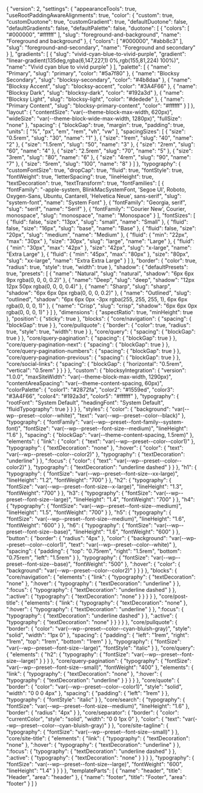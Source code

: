 {
    "version": 2,
    "settings": {
        "appearanceTools": true,
        "useRootPaddingAwareAlignments": true,
        "color": {
            "custom": true,
            "customDuotone": true,
            "customGradient": true,
            "defaultDuotone": false,
            "defaultGradients": false,
            "defaultPalette": false,
            "duotone": [
                {
                    "colors": [
                        "#000000",
                        "#ffffff"
                    ],
                    "slug": "foreground-and-background",
                    "name": "Foreground and background"
                },
                {
                    "colors": [
                        "#000000",
                        "#abb8c3"
                    ],
                    "slug": "foreground-and-secondary",
                    "name": "Foreground and secondary"
                }
            ],
            "gradients": [
                {
                    "slug": "vivid-cyan-blue-to-vivid-purple",
                    "gradient": "linear-gradient(135deg,rgba(6,147,227,1) 0%,rgb(155,81,224) 100%)",
                    "name": "Vivid cyan blue to vivid purple"
                }
            ],
            "palette": [
                {
                    "name": "Primary",
                    "slug": "primary",
                    "color": "#5a7f80"
                },
                {
                    "name": "Blocksy Secondary",
                    "slug": "blocksy-secondary",
                    "color": "#4b8daa"
                },
                {
                    "name": "Blocksy Accent",
                    "slug": "blocksy-accent",
                    "color": "#3A4F66"
                },
                {
                    "name": "Blocksy Dark",
                    "slug": "blocksy-dark",
                    "color": "#192a3d"
                },
                {
                    "name": "Blocksy Light",
                    "slug": "blocksy-light",
                    "color": "#dedede"
                },
                {
                    "name": "Primary Content",
                    "slug": "blocksy-primary-content",
                    "color": "#ffffff"
                }
            ]
        },
        "layout": {
            "contentSize": "var(--theme-block-max-width, 620px)",
            "wideSize": "var(--theme-block-wide-max-width, 1280px)",
            "fullSize": "none"
        },
        "spacing": {
            "blockGap": true,
            "margin": true,
            "padding": true,
            "units": [
                "%",
                "px",
                "em",
                "rem",
                "vh",
                "vw"
            ],
            "spacingSizes": [
                {
                    "size": "0.5rem",
                    "slug": "30",
                    "name": "1"
                },
                {
                    "size": "1rem",
                    "slug": "40",
                    "name": "2"
                },
                {
                    "size": "1.5rem",
                    "slug": "50",
                    "name": "3"
                },
                {
                    "size": "2rem",
                    "slug": "60",
                    "name": "4"
                },
                {
                    "size": "2.5rem",
                    "slug": "70",
                    "name": "5"
                },
                {
                    "size": "3rem",
                    "slug": "80",
                    "name": "6"
                },
                {
                    "size": "4rem",
                    "slug": "90",
                    "name": "7"
                },
                {
                    "size": "5rem",
                    "slug": "100",
                    "name": "8"
                }
            ]
        },
        "typography": {
            "customFontSize": true,
            "dropCap": true,
            "fluid": true,
            "fontStyle": true,
            "fontWeight": true,
            "letterSpacing": true,
            "lineHeight": true,
            "textDecoration": true,
            "textTransform": true,
            "fontFamilies": [
                {
                    "fontFamily": "-apple-system, BlinkMacSystemFont, 'Segoe UI', Roboto, Oxygen-Sans, Ubuntu, Cantarell, 'Helvetica Neue', sans-serif",
                    "slug": "system-font",
                    "name": "System Font"
                },
                {
                    "fontFamily": "Georgia, serif",
                    "slug": "serif",
                    "name": "Serif"
                },
                {
                    "fontFamily": "'Courier New', Courier, monospace",
                    "slug": "monospace",
                    "name": "Monospace"
                }
            ],
            "fontSizes": [
                {
                    "fluid": false,
                    "size": "13px",
                    "slug": "small",
                    "name": "Small"
                },
                {
                    "fluid": false,
                    "size": "16px",
                    "slug": "base",
                    "name": "Base"
                },
                {
                    "fluid": false,
                    "size": "20px",
                    "slug": "medium",
                    "name": "Medium"
                },
                {
                    "fluid": {
                        "min": "22px",
                        "max": "30px"
                    },
                    "size": "30px",
                    "slug": "large",
                    "name": "Large"
                },
                {
                    "fluid": {
                        "min": "30px",
                        "max": "42px"
                    },
                    "size": "42px",
                    "slug": "x-large",
                    "name": "Extra Large"
                },
                {
                    "fluid": {
                        "min": "45px",
                        "max": "80px"
                    },
                    "size": "80px",
                    "slug": "xx-large",
                    "name": "Extra Extra Large"
                }
            ]
        },
        "border": {
            "color": true,
            "radius": true,
            "style": true,
            "width": true
        },
        "shadow": {
            "defaultPresets": true,
            "presets": [
                {
                    "name": "Natural",
                    "slug": "natural",
                    "shadow": "6px 6px 9px rgba(0, 0, 0, 0.2)"
                },
                {
                    "name": "Deep",
                    "slug": "deep",
                    "shadow": "12px 12px 50px rgba(0, 0, 0, 0.4)"
                },
                {
                    "name": "Sharp",
                    "slug": "sharp",
                    "shadow": "6px 6px 0px rgba(0, 0, 0, 0.2)"
                },
                {
                    "name": "Outlined",
                    "slug": "outlined",
                    "shadow": "6px 6px 0px -3px rgba(255, 255, 255, 1), 6px 6px rgba(0, 0, 0, 1)"
                },
                {
                    "name": "Crisp",
                    "slug": "crisp",
                    "shadow": "6px 6px 0px rgba(0, 0, 0, 1)"
                }
            ]
        },
        "dimensions": {
            "aspectRatio": true,
            "minHeight": true
        },
        "position": {
            "sticky": true
        },
        "blocks": {
            "core/navigation": {
                "spacing": {
                    "blockGap": true
                }
            },
            "core/pullquote": {
                "border": {
                    "color": true,
                    "radius": true,
                    "style": true,
                    "width": true
                }
            },
            "core/query": {
                "spacing": {
                    "blockGap": true
                }
            },
            "core/query-pagination": {
                "spacing": {
                    "blockGap": true
                }
            },
            "core/query-pagination-next": {
                "spacing": {
                    "blockGap": true
                }
            },
            "core/query-pagination-numbers": {
                "spacing": {
                    "blockGap": true
                }
            },
            "core/query-pagination-previous": {
                "spacing": {
                    "blockGap": true
                }
            },
            "core/social-links": {
                "spacing": {
                    "blockGap": {
                        "horizontal": "0.5rem",
                        "vertical": "0.5rem"
                    }
                }
            }
        },
        "custom": {
            "blocksyIntegration": {
                "version": "1.0.0",
                "maxSiteWidth": "var(--theme-block-max-width, 1290px)",
                "contentAreaSpacing": "var(--theme-content-spacing, 60px)",
                "colorPalette": {
                    "color1": "#2872fa",
                    "color2": "#1559ed",
                    "color3": "#3A4F66",
                    "color4": "#192a3d",
                    "color5": "#ffffff"
                },
                "typography": {
                    "rootFont": "System Default",
                    "headingFont": "System Default",
                    "fluidTypography": true
                }
            }
        }
    },
    "styles": {
        "color": {
            "background": "var(--wp--preset--color--white)",
            "text": "var(--wp--preset--color--black)"
        },
        "typography": {
            "fontFamily": "var(--wp--preset--font-family--system-font)",
            "fontSize": "var(--wp--preset--font-size--medium)",
            "lineHeight": "1.6"
        },
        "spacing": {
            "blockGap": "var(--theme-content-spacing, 1.5rem)"
        },
        "elements": {
            "link": {
                "color": {
                    "text": "var(--wp--preset--color--color1)"
                },
                "typography": {
                    "textDecoration": "none"
                },
                ":hover": {
                    "color": {
                        "text": "var(--wp--preset--color--color2)"
                    },
                    "typography": {
                        "textDecoration": "underline"
                    }
                },
                ":focus": {
                    "color": {
                        "text": "var(--wp--preset--color--color2)"
                    },
                    "typography": {
                        "textDecoration": "underline dashed"
                    }
                }
            },
            "h1": {
                "typography": {
                    "fontSize": "var(--wp--preset--font-size--xx-large)",
                    "lineHeight": "1.2",
                    "fontWeight": "700"
                }
            },
            "h2": {
                "typography": {
                    "fontSize": "var(--wp--preset--font-size--x-large)",
                    "lineHeight": "1.3",
                    "fontWeight": "700"
                }
            },
            "h3": {
                "typography": {
                    "fontSize": "var(--wp--preset--font-size--large)",
                    "lineHeight": "1.4",
                    "fontWeight": "700"
                }
            },
            "h4": {
                "typography": {
                    "fontSize": "var(--wp--preset--font-size--medium)",
                    "lineHeight": "1.5",
                    "fontWeight": "700"
                }
            },
            "h5": {
                "typography": {
                    "fontSize": "var(--wp--preset--font-size--medium)",
                    "lineHeight": "1.6",
                    "fontWeight": "600"
                }
            },
            "h6": {
                "typography": {
                    "fontSize": "var(--wp--preset--font-size--base)",
                    "lineHeight": "1.6",
                    "fontWeight": "600"
                }
            },
            "button": {
                "border": {
                    "radius": "4px"
                },
                "color": {
                    "background": "var(--wp--preset--color--color1)",
                    "text": "var(--wp--preset--color--white)"
                },
                "spacing": {
                    "padding": {
                        "top": "0.75rem",
                        "right": "1.5rem",
                        "bottom": "0.75rem",
                        "left": "1.5rem"
                    }
                },
                "typography": {
                    "fontSize": "var(--wp--preset--font-size--base)",
                    "fontWeight": "500"
                },
                ":hover": {
                    "color": {
                        "background": "var(--wp--preset--color--color2)"
                    }
                }
            }
        },
        "blocks": {
            "core/navigation": {
                "elements": {
                    "link": {
                        "typography": {
                            "textDecoration": "none"
                        },
                        ":hover": {
                            "typography": {
                                "textDecoration": "underline"
                            }
                        },
                        ":focus": {
                            "typography": {
                                "textDecoration": "underline dashed"
                            }
                        },
                        ":active": {
                            "typography": {
                                "textDecoration": "none"
                            }
                        }
                    }
                }
            },
            "core/post-title": {
                "elements": {
                    "link": {
                        "typography": {
                            "textDecoration": "none"
                        },
                        ":hover": {
                            "typography": {
                                "textDecoration": "underline"
                            }
                        },
                        ":focus": {
                            "typography": {
                                "textDecoration": "underline dashed"
                            }
                        },
                        ":active": {
                            "typography": {
                                "textDecoration": "none"
                            }
                        }
                    }
                }
            },
            "core/pullquote": {
                "border": {
                    "color": "var(--wp--preset--color--cyan-bluish-gray)",
                    "style": "solid",
                    "width": "1px 0"
                },
                "spacing": {
                    "padding": {
                        "left": "1rem",
                        "right": "1rem",
                        "top": "1rem",
                        "bottom": "1rem"
                    }
                },
                "typography": {
                    "fontSize": "var(--wp--preset--font-size--large)",
                    "fontStyle": "italic"
                }
            },
            "core/query": {
                "elements": {
                    "h2": {
                        "typography": {
                            "fontSize": "var(--wp--preset--font-size--large)"
                        }
                    }
                }
            },
            "core/query-pagination": {
                "typography": {
                    "fontSize": "var(--wp--preset--font-size--small)",
                    "fontWeight": "400"
                },
                "elements": {
                    "link": {
                        "typography": {
                            "textDecoration": "none"
                        },
                        ":hover": {
                            "typography": {
                                "textDecoration": "underline"
                            }
                        }
                    }
                }
            },
            "core/quote": {
                "border": {
                    "color": "var(--wp--preset--color--color1)",
                    "style": "solid",
                    "width": "0 0 0 4px"
                },
                "spacing": {
                    "padding": {
                        "left": "1rem"
                    }
                },
                "typography": {
                    "fontStyle": "italic"
                }
            },
            "core/search": {
                "typography": {
                    "fontSize": "var(--wp--preset--font-size--medium)",
                    "lineHeight": "1.6"
                },
                "border": {
                    "radius": "4px"
                }
            },
            "core/separator": {
                "border": {
                    "color": "currentColor",
                    "style": "solid",
                    "width": "0 0 1px 0"
                },
                "color": {
                    "text": "var(--wp--preset--color--cyan-bluish-gray)"
                }
            },
            "core/site-tagline": {
                "typography": {
                    "fontSize": "var(--wp--preset--font-size--small)"
                }
            },
            "core/site-title": {
                "elements": {
                    "link": {
                        "typography": {
                            "textDecoration": "none"
                        },
                        ":hover": {
                            "typography": {
                                "textDecoration": "underline"
                            }
                        },
                        ":focus": {
                            "typography": {
                                "textDecoration": "underline dashed"
                            }
                        },
                        ":active": {
                            "typography": {
                                "textDecoration": "none"
                            }
                        }
                    }
                },
                "typography": {
                    "fontSize": "var(--wp--preset--font-size--large)",
                    "fontWeight": "600",
                    "lineHeight": "1.4"
                }
            }
        }
    },
    "templateParts": [
        {
            "name": "header",
            "title": "Header",
            "area": "header"
        },
        {
            "name": "footer",
            "title": "Footer",
            "area": "footer"
        }
    ]
}